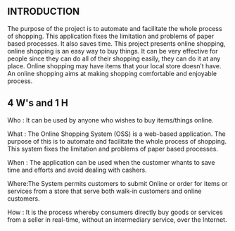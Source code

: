 ## INTRODUCTION

The purpose of the project is to automate and facilitate the whole process of shopping. This application fixes the limitation and problems of paper based processes. It also saves time.
This project presents online shopping, online shopping is an easy way to buy things. It can be very effective for people since they can do all of their shopping easily, they can do it at any place. Online  shopping may have items that your local  store doesn’t have. An online shopping aims at making shopping comfortable and enjoyable process.

## 4 W's and 1 H

Who  : It can be used by anyone who wishes to buy items/things online.

What : The Online Shopping System (OSS) is a web-based application. The purpose of this is to automate and facilitate the whole process of shopping. This system fixes the limitation and problems of paper based processes.

When : The application can be used when the customer whants to save time and efforts and avoid  dealing with cashers.

Where:The System permits  customers to submit Online or order for items or services from a store that serve both walk-in customers and online customers.

How  : It is the process whereby consumers directly buy goods or services from a seller in real-time, without an intermediary service, over the Internet.

